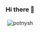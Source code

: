 ### Hi there 👋
<p>&nbsp;<img align="center" src="https://github-readme-stats.vercel.app/api?username=potnysh&show_icons=true&locale=en" alt="potnysh" /></p>
<!--
**potnysh/potnysh** is a ✨ _special_ ✨ repository because its `README.md` (this file) appears on your GitHub profile.

Here are some ideas to get you started:

- 🔭 I’m currently working on ...
- 🌱 I’m currently learning ...
- 👯 I’m looking to collaborate on ...
- 🤔 I’m looking for help with ...
- 💬 Ask me about ...
- 📫 How to reach me: ...
- 😄 Pronouns: ...
- ⚡ Fun fact: ...
-->
